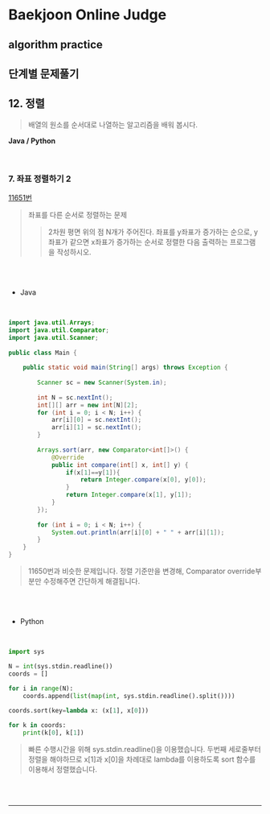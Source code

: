 # Baekjoon Online Judge

## algorithm practice

## 단계별 문제풀기

## 12. 정렬

> 배열의 원소를 순서대로 나열하는 알고리즘을 배워 봅시다.

**Java / Python**

<br>

### 7. 좌표 정렬하기 2
[11651번](https://www.acmicpc.net/problem/11651) 
> 좌표를 다른 순서로 정렬하는 문제
>> 2차원 평면 위의 점 N개가 주어진다. 좌표를 y좌표가 증가하는 순으로, y좌표가 같으면 x좌표가 증가하는 순서로 정렬한 다음 출력하는 프로그램을 작성하시오.

<br><br>

- Java
<br>

```java
import java.util.Arrays;
import java.util.Comparator;
import java.util.Scanner;
 
public class Main {
 
    public static void main(String[] args) throws Exception {
 
        Scanner sc = new Scanner(System.in);
 
        int N = sc.nextInt();
        int[][] arr = new int[N][2];
        for (int i = 0; i < N; i++) {
            arr[i][0] = sc.nextInt();
            arr[i][1] = sc.nextInt();
        }
 
        Arrays.sort(arr, new Comparator<int[]>() {
            @Override
            public int compare(int[] x, int[] y) {
                if(x[1]==y[1]){
                    return Integer.compare(x[0], y[0]);
                }
                return Integer.compare(x[1], y[1]);
            }
        });
 
        for (int i = 0; i < N; i++) {
            System.out.println(arr[i][0] + " " + arr[i][1]);
        }
    }
}
```
> 11650번과 비슷한 문제입니다. 정렬 기준만을 변경해, Comparator override부분만 수정해주면 간단하게 해결됩니다.

<br><br>

- Python

<br>

```python
import sys

N = int(sys.stdin.readline())
coords = []

for i in range(N):
    coords.append(list(map(int, sys.stdin.readline().split())))
    
coords.sort(key=lambda x: (x[1], x[0]))

for k in coords:
    print(k[0], k[1])
```
> 빠른 수행시간을 위해 sys.stdin.readline()을 이용했습니다. 두번째 세로줄부터 정렬을 해야하므로 x[1]과 x[0]을 차례대로 lambda를 이용하도록 sort 함수를 이용해서 정렬했습니다.

<br><br>

---

<br>
